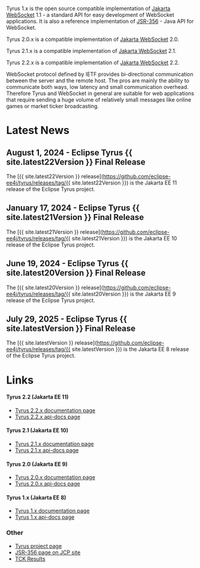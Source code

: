 <br/>

Tyrus 1.x is the open source compatible implementation of [Jakarta WebSocket](https://jakarta.ee/specifications/websocket/) 1.1 - a standard API for easy development of WebSocket applications. It is also 
a reference implementation of [JSR-356](https://jcp.org/en/jsr/detail?id=356) - Java API for WebSocket. 

Tyrus 2.0.x is a compatible implementation of [Jakarta WebSocket](https://jakarta.ee/specifications/websocket/) 2.0.

Tyrus 2.1.x is a compatible implementation of [Jakarta WebSocket](https://jakarta.ee/specifications/websocket/) 2.1.

Tyrus 2.2.x is a compatible implementation of [Jakarta WebSocket](https://jakarta.ee/specifications/websocket/) 2.2.

WebSocket protocol defined by IETF provides bi-directional communication between 
the server and the remote host. The pros are mainly the ability to communicate 
both ways, low latency and small communication overhead. Therefore Tyrus and 
WebSocket in general are suitable for web applications that require sending 
a huge volume of relatively small messages like online games or market ticker 
broadcasting.

# <a name="Latest_News"></a>Latest News

## August 1, 2024 - Eclipse Tyrus {{ site.latest22Version }} Final Release ##

The [{{ site.latest22Version }} release](https://github.com/eclipse-ee4j/tyrus/releases/tag/{{ site.latest22Version }})
is the Jakarta EE 11 release of the Eclipse Tyrus project.

## January 17, 2024 - Eclipse Tyrus {{ site.latest21Version }} Final Release ##

The [{{ site.latest21Version }} release](https://github.com/eclipse-ee4j/tyrus/releases/tag/{{ site.latest21Version }})
is the Jakarta EE 10 release of the Eclipse Tyrus project.

## June 19, 2024 - Eclipse Tyrus {{ site.latest20Version }} Final Release ##

The [{{ site.latest20Version }} release](https://github.com/eclipse-ee4j/tyrus/releases/tag/{{ site.latest20Version }})
is the Jakarta EE 9 release of the Eclipse Tyrus project.


## July 29, 2025 - Eclipse Tyrus {{ site.latestVersion }} Final Release ##

The [{{ site.latestVersion }} release](https://github.com/eclipse-ee4j/tyrus/releases/tag/{{ site.latestVersion }})
is the Jakarta EE 8 release of the Eclipse Tyrus project.

# <a name="Links"></a>Links

#### Tyrus 2.2 (Jakarta EE 11)
- [Tyrus 2.2.x documentation page](https://eclipse-ee4j.github.io/tyrus-project.github.io/documentation/latest22x/index/)
- [Tyrus 2.2.x api-docs page](https://eclipse-ee4j.github.io/tyrus-project.github.io/apidocs/latest22x/)


#### Tyrus 2.1 (Jakarta EE 10)
- [Tyrus 2.1.x documentation page](https://eclipse-ee4j.github.io/tyrus-project.github.io/documentation/latest/index/)
- [Tyrus 2.1.x api-docs page](https://eclipse-ee4j.github.io/tyrus-project.github.io/apidocs/latest/)


#### Tyrus 2.0 (Jakarta EE 9)
- [Tyrus 2.0.x documentation page](https://eclipse-ee4j.github.io/tyrus-project.github.io/documentation/latest20x/index/)
- [Tyrus 2.0.x api-docs page](https://eclipse-ee4j.github.io/tyrus-project.github.io/apidocs/latest20x/)


#### Tyrus 1.x (Jakarta EE 8)
- [Tyrus 1.x documentation page](https://eclipse-ee4j.github.io/tyrus-project.github.io/documentation/latest1x/index/)
- [Tyrus 1.x api-docs page](https://eclipse-ee4j.github.io/tyrus-project.github.io/apidocs/latest1x/)

### Other
- [Tyrus project page](https://projects.eclipse.org/projects/ee4j.tyrus)
- [JSR-356 page on JCP site](https://jcp.org/en/jsr/detail?id=356)
- [TCK Results](https://eclipse-ee4j.github.io/tyrus/TCK-Results.html)
